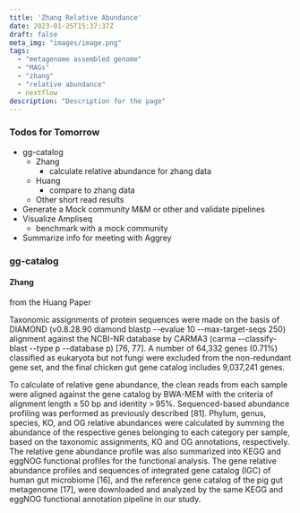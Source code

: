 ```yaml
---
title: 'Zhang Relative Abundance'
date: 2023-01-25T15:37:37Z
draft: false
meta_img: "images/image.png"
tags:
  - "metagenome assembled genome"
  - "MAGs"
  - "zhang"
  - "relative abundance"
  - nextflow
description: "Description for the page"
---
```


### Todos for Tomorrow

- gg-catalog
  - Zhang
    - calculate relative abundance for zhang data
  - Huang
    - compare to zhang data
  - Other short read results
- Generate a Mock community M&M or other and validate pipelines
- Visualize Ampliseq
  - benchmark with a mock community
- Summarize info for meeting with Aggrey

### gg-catalog

#### Zhang

from the Huang Paper


Taxonomic assignments of protein sequences were made on the basis of DIAMOND (v0.8.28.90 diamond blastp --evalue 10 --max-target-seqs 250) alignment against the NCBI-NR database by CARMA3 (carma --classify-blast --type p --database p) [76, 77]. A number of 64,332 genes (0.71%) classified as eukaryota but not fungi were excluded from the non-redundant gene set, and the final chicken gut gene catalog includes 9,037,241 genes.

To calculate of relative gene abundance, the clean reads from each sample were aligned against the gene catalog by BWA-MEM with the criteria of alignment length ≥ 50 bp and identity > 95%. Sequenced-based abundance profiling was performed as previously described [81]. Phylum, genus, species, KO, and OG relative abundances were calculated by summing the abundance of the respective genes belonging to each category per sample, based on the taxonomic assignments, KO and OG annotations, respectively. The relative gene abundance profile was also summarized into KEGG and eggNOG functional profiles for the functional analysis. The gene relative abundance profiles and sequences of integrated gene catalog (IGC) of human gut microbiome [16], and the reference gene catalog of the pig gut metagenome [17], were downloaded and analyzed by the same KEGG and eggNOG functional annotation pipeline in our study.

